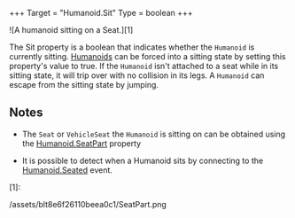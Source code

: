 +++
Target = "Humanoid.Sit"
Type = boolean
+++

![A humanoid sitting on a Seat.][1]The Sit property is a boolean that indicates whether the `Humanoid` is currently sitting. [Humanoids](https://developer.roblox.com/api-reference/class/Humanoid) can be forced into a sitting state by setting this property's value to true. If the `Humanoid` isn't attached to a seat while in its sitting state, it will trip over with no collision in its legs. A `Humanoid` can escape from the sitting state by jumping.## Notes - The `Seat` or `VehicleSeat` the `Humanoid` is sitting on can be obtained using the [Humanoid.SeatPart](https://developer.roblox.com/api-reference/property/Humanoid/SeatPart) property - It is possible to detect when a Humanoid sits by connecting to the [Humanoid.Seated](https://developer.roblox.com/api-reference/event/Humanoid/Seated) event.[1]:/assets/blt8e6f26110beea0c1/SeatPart.png